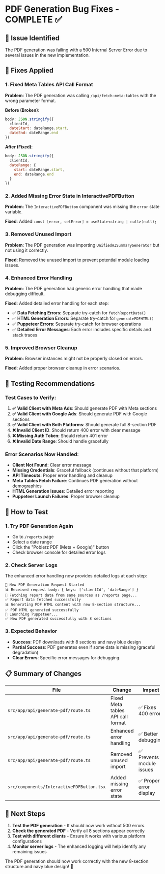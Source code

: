 # PDF Generation Bug Fixes - COMPLETE ✅

## 🐛 **Issue Identified**
The PDF generation was failing with a 500 Internal Server Error due to several issues in the new implementation.

## 🔧 **Fixes Applied**

### **1. Fixed Meta Tables API Call Format**
**Problem**: The PDF generation was calling `/api/fetch-meta-tables` with the wrong parameter format.

**Before (Broken)**:
```javascript
body: JSON.stringify({
  clientId,
  dateStart: dateRange.start,
  dateEnd: dateRange.end
})
```

**After (Fixed)**:
```javascript
body: JSON.stringify({
  clientId,
  dateRange: {
    start: dateRange.start,
    end: dateRange.end
  }
})
```

### **2. Added Missing Error State in InteractivePDFButton**
**Problem**: The `InteractivePDFButton` component was missing the `error` state variable.

**Fixed**: Added `const [error, setError] = useState<string | null>(null);`

### **3. Removed Unused Import**
**Problem**: The PDF generation was importing `UnifiedAISummaryGenerator` but not using it correctly.

**Fixed**: Removed the unused import to prevent potential module loading issues.

### **4. Enhanced Error Handling**
**Problem**: The PDF generation had generic error handling that made debugging difficult.

**Fixed**: Added detailed error handling for each step:
- ✅ **Data Fetching Errors**: Separate try-catch for `fetchReportData()`
- ✅ **HTML Generation Errors**: Separate try-catch for `generatePDFHTML()`
- ✅ **Puppeteer Errors**: Separate try-catch for browser operations
- ✅ **Detailed Error Messages**: Each error includes specific details and stack traces

### **5. Improved Browser Cleanup**
**Problem**: Browser instances might not be properly closed on errors.

**Fixed**: Added proper browser cleanup in error scenarios.

## 🧪 **Testing Recommendations**

### **Test Cases to Verify**:
1. **✅ Valid Client with Meta Ads**: Should generate PDF with Meta sections
2. **✅ Valid Client with Google Ads**: Should generate PDF with Google sections  
3. **✅ Valid Client with Both Platforms**: Should generate full 8-section PDF
4. **❌ Invalid Client ID**: Should return 400 error with clear message
5. **❌ Missing Auth Token**: Should return 401 error
6. **❌ Invalid Date Range**: Should handle gracefully

### **Error Scenarios Now Handled**:
- **Client Not Found**: Clear error message
- **Missing Credentials**: Graceful fallback (continues without that platform)
- **API Timeouts**: Proper error handling and cleanup
- **Meta Tables Fetch Failure**: Continues PDF generation without demographics
- **HTML Generation Issues**: Detailed error reporting
- **Puppeteer Launch Failures**: Proper browser cleanup

## 🚀 **How to Test**

### **1. Try PDF Generation Again**
- Go to `/reports` page
- Select a date range
- Click the "Pobierz PDF (Meta + Google)" button
- Check browser console for detailed error logs

### **2. Check Server Logs**
The enhanced error handling now provides detailed logs at each step:
```
📄 New PDF Generation Request Started
📊 Received request body: { keys: ['clientId', 'dateRange'] }
🔄 Fetching report data from same sources as /reports page...
✅ Report data fetched successfully
📊 Generating PDF HTML content with new 8-section structure...
✅ PDF HTML generated successfully
🚀 Launching Puppeteer...
✅ New PDF generated successfully with 8 sections
```

### **3. Expected Behavior**
- **Success**: PDF downloads with 8 sections and navy blue design
- **Partial Success**: PDF generates even if some data is missing (graceful degradation)
- **Clear Errors**: Specific error messages for debugging

## 📋 **Summary of Changes**

| File | Change | Impact |
|------|--------|---------|
| `src/app/api/generate-pdf/route.ts` | Fixed Meta tables API call format | ✅ Fixes 400 errors |
| `src/app/api/generate-pdf/route.ts` | Enhanced error handling | ✅ Better debugging |
| `src/app/api/generate-pdf/route.ts` | Removed unused import | ✅ Prevents module issues |
| `src/components/InteractivePDFButton.tsx` | Added missing error state | ✅ Proper error display |

## 🎯 **Next Steps**

1. **Test the PDF generation** - It should now work without 500 errors
2. **Check the generated PDF** - Verify all 8 sections appear correctly
3. **Test with different clients** - Ensure it works with various platform configurations
4. **Monitor server logs** - The enhanced logging will help identify any remaining issues

The PDF generation should now work correctly with the new 8-section structure and navy blue design! 🎉
